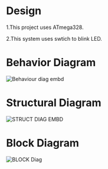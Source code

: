 # Design
 1.This project uses ATmega328.
 
 2.This system uses swtich to blink LED.
# Behavior Diagram

![Behaviour diag embd](https://user-images.githubusercontent.com/94420732/144303561-d73fc08d-5e21-429e-a302-0f40520f1f34.jpeg)

# Structural Diagram

![STRUCT DIAG EMBD](https://user-images.githubusercontent.com/94420732/144303585-1823a5ca-5182-4a4f-81b5-2ac1ce3a04eb.jpeg)

# Block Diagram

![BLOCK Diag](https://user-images.githubusercontent.com/94420732/144303608-aa866716-8aa0-4db4-be77-4f4cf87dcdb9.jpeg)

